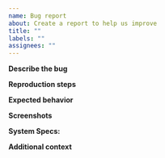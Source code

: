 ```yaml
---
name: Bug report
about: Create a report to help us improve
title: ""
labels: ""
assignees: ""
---
```


**Describe the bug**

[//]: # "A clear and concise description of what the bug is."

**Reproduction steps**

[//]: # "1. Go to '...'"
[//]: # "2. Click on '....'"
[//]: # "3. Scroll down to '....'"
[//]: # "4. See error"

**Expected behavior**

[//]: # "A clear and concise description of what you expected to happen."

**Screenshots**

[//]: # "If applicable, add screenshots to help explain your problem."

**System Specs:**

[//]: # "- OS:"
[//]: # "- Package Version (or commit hash):"

**Additional context**

[//]: # "Add any other context about the problem here."
